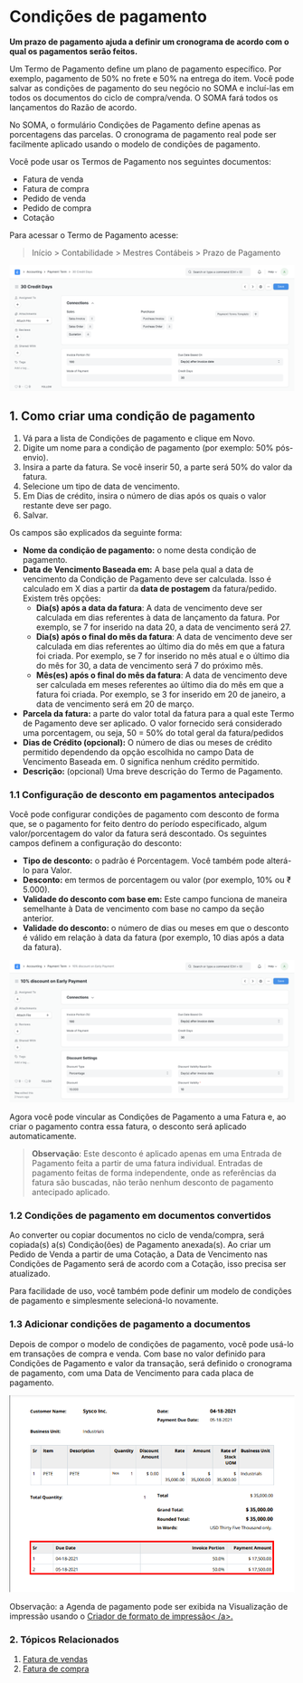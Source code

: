 # Condições de pagamento


**Um prazo de pagamento ajuda a definir um cronograma de acordo com o qual os pagamentos serão feitos.**


Um Termo de Pagamento define um plano de pagamento específico. Por exemplo, pagamento de 50% no frete e 50% na entrega do item. Você pode salvar as condições de pagamento do seu negócio no SOMA e incluí-las em todos os documentos do ciclo de compra/venda. O SOMA fará todos os lançamentos do Razão de acordo.


No SOMA, o formulário Condições de Pagamento define apenas as porcentagens das parcelas. O cronograma de pagamento real pode ser facilmente aplicado usando o modelo de condições de pagamento.


Você pode usar os Termos de Pagamento nos seguintes documentos:


* Fatura de venda
* Fatura de compra
* Pedido de venda
* Pedido de compra
* Cotação


Para acessar o Termo de Pagamento acesse:



> 
> Início > Contabilidade > Mestres Contábeis > Prazo de Pagamento
> 
> 
> 


![Termos de pagamento](/files/payment-terms.png)


## 1. Como criar uma condição de pagamento


1. Vá para a lista de Condições de pagamento e clique em Novo.
2. Digite um nome para a condição de pagamento (por exemplo: 50% pós-envio).
3. Insira a parte da fatura. Se você inserir 50, a parte será 50% do valor da fatura.
4. Selecione um tipo de data de vencimento.
5. Em Dias de crédito, insira o número de dias após os quais o valor restante deve ser pago.
6. Salvar.


Os campos são explicados da seguinte forma:


* **Nome da condição de pagamento:** o nome desta condição de pagamento.
* **Data de Vencimento Baseada em:** A base pela qual a data de vencimento da Condição de Pagamento deve ser calculada. Isso é calculado em X dias a partir da **data de postagem** da fatura/pedido. Existem três opções:
	+ **Dia(s) após a data da fatura**: A data de vencimento deve ser calculada em dias referentes à data de lançamento da fatura. Por exemplo, se 7 for inserido na data 20, a data de vencimento será 27.
	+ **Dia(s) após o final do mês da fatura**: A data de vencimento deve ser calculada em dias referentes ao último dia do mês em que a fatura foi criada. Por exemplo, se 7 for inserido no mês atual e o último dia do mês for 30, a data de vencimento será 7 do próximo mês.
	+ **Mês(es) após o final do mês da fatura**: A data de vencimento deve ser calculada em meses referentes ao último dia do mês em que a fatura foi criada. Por exemplo, se 3 for inserido em 20 de janeiro, a data de vencimento será em 20 de março.
* **Parcela da fatura:** a parte do valor total da fatura para a qual este Termo de Pagamento deve ser aplicado. O valor fornecido será considerado uma porcentagem, ou seja, 50 = 50% do total geral da fatura/pedidos
* **Dias de Crédito (opcional):** O número de dias ou meses de crédito permitido dependendo da opção escolhida no campo Data de Vencimento Baseada em. 0 significa nenhum crédito permitido.
* **Descrição:** (opcional) Uma breve descrição do Termo de Pagamento.


### 1.1 Configuração de desconto em pagamentos antecipados


Você pode configurar condições de pagamento com desconto de forma que, se o pagamento for feito dentro do período especificado, algum valor/porcentagem do valor da fatura será descontado. Os seguintes campos definem a configuração do desconto:


* **Tipo de desconto:** o padrão é Porcentagem. Você também pode alterá-lo para Valor.
* **Desconto:** em termos de porcentagem ou valor (por exemplo, 10% ou ₹ 5.000).
* **Validade do desconto com base em:** Este campo funciona de maneira semelhante à Data de vencimento com base no campo da seção anterior.
* **Validade do desconto:** o número de dias ou meses em que o desconto é válido em relação à data da fatura (por exemplo, 10 dias após a data da fatura).


![Condições de pagamento com desconto](/files/payment-terms-with-discount.png)


Agora você pode vincular as Condições de Pagamento a uma Fatura e, ao criar o pagamento contra essa fatura, o desconto será aplicado automaticamente.



> 
> **Observação**: Este desconto é aplicado apenas em uma Entrada de Pagamento feita a partir de uma fatura individual. Entradas de pagamento feitas de forma independente, onde as referências da fatura são buscadas, não terão nenhum desconto de pagamento antecipado aplicado.
> 
> 
> 


### 1.2 Condições de pagamento em documentos convertidos


Ao converter ou copiar documentos no ciclo de venda/compra, será copiada(s) a(s) Condição(ões) de Pagamento anexada(s). Ao criar um Pedido de Venda a partir de uma Cotação, a Data de Vencimento nas Condições de Pagamento será de acordo com a Cotação, isso precisa ser atualizado.


Para facilidade de uso, você também pode definir um modelo de condições de pagamento e simplesmente selecioná-lo novamente.


### 1.3 Adicionar condições de pagamento a documentos


Depois de compor o modelo de condições de pagamento, você pode usá-lo em transações de compra e venda. Com base no valor definido para Condições de Pagamento e valor da transação, será definido o cronograma de pagamento, com uma Data de Vencimento para cada placa de pagamento.


![Cronograma de pagamento](/files/payment-term-in-invoice.png)


Observação: a Agenda de pagamento pode ser exibida na Visualização de impressão usando o [Criador de formato de impressão< /a>.](/docs/pt/setting-up/print/print-format-builder)


### 2. Tópicos Relacionados


1. [Fatura de vendas](/docs/pt/accounts/sales-invoice)
2. [Fatura de compra](/docs/pt/accounts/purchase-invoice)
